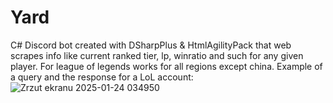 # Yard
C# Discord bot created with DSharpPlus & HtmlAgilityPack that web scrapes info like current ranked tier, lp, winratio and such for any given player. For league of legends works for all regions except china.
Example of a query and the response for a LoL account:
![Zrzut ekranu 2025-01-24 034950](https://github.com/user-attachments/assets/5167fdb5-b5d6-4b40-b2f9-567a277d70a2)
